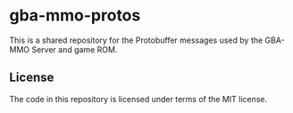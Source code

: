 # gba-mmo-protos

This is a shared repository for the Protobuffer messages used by the GBA-MMO Server and game ROM.

## License

The code in this repository is licensed under terms of the MIT license.
